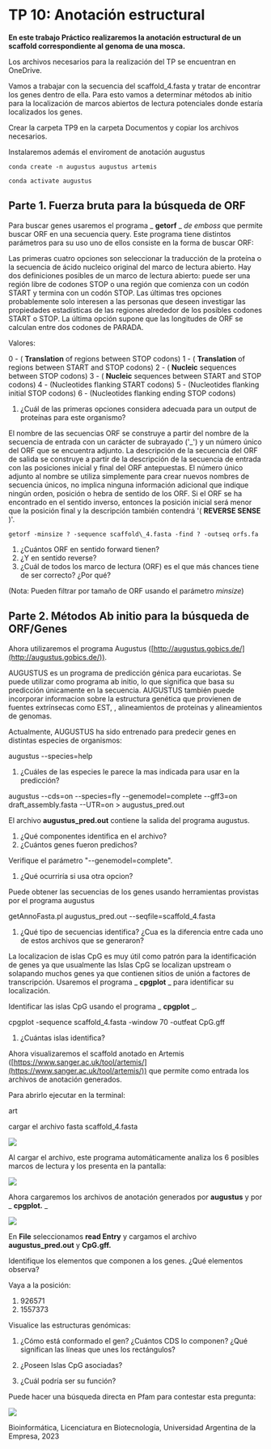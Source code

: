 # TP 10: Anotación estructural

**En este trabajo Práctico realizaremos la anotación estructural de un scaffold correspondiente al genoma de una mosca.**

Los archivos necesarios para la realización del TP se encuentran en OneDrive.

Vamos a trabajar con la secuencia del scaffold\_4.fasta y tratar de encontrar los genes dentro de ella. Para esto vamos a determinar métodos ab initio para la localización de marcos abiertos de lectura potenciales donde estaría localizados los genes.

Crear la carpeta TP9 en la carpeta Documentos y copiar los archivos necesarios.

Instalaremos además el enviroment de anotación augustus
```
conda create -n augustus augustus artemis
```
```
conda activate augustus
```
## Parte 1. Fuerza bruta para la búsqueda de ORF

Para buscar genes usaremos el programa _ **getorf** _ _de emboss_ que permite buscar ORF en una secuencia query. Este programa tiene distintos parámetros para su uso uno de ellos consiste en la forma de buscar ORF:

Las primeras cuatro opciones son seleccionar la traducción de la proteína o la secuencia de ácido nucleico original del marco de lectura abierto. Hay dos definiciones posibles de un marco de lectura abierto: puede ser una región libre de codones STOP o una región que comienza con un codón START y termina con un codón STOP. Las últimas tres opciones probablemente solo interesen a las personas que deseen investigar las propiedades estadísticas de las regiones alrededor de los posibles codones START o STOP. La última opción supone que las longitudes de ORF se calculan entre dos codones de PARADA.

Valores:

0 - ( **Translation** of regions between STOP codons)
1 - ( **Translation** of regions between START and STOP codons)
2 - ( **Nucleic** sequences between STOP codons)
3 - ( **Nucleic** sequences between START and STOP codons)
4 - (Nucleotides flanking START codons)
5 - (Nucleotides flanking initial STOP codons)
6 - (Nucleotides flanking ending STOP codons)

1. ¿Cuál de las primeras opciones considera adecuada para un output de proteínas para este organismo?

El nombre de las secuencias ORF se construye a partir del nombre de la secuencia de entrada con un carácter de subrayado ('\_') y un número único del ORF que se encuentra adjunto. La descripción de la secuencia del ORF de salida se construye a partir de la descripción de la secuencia de entrada con las posiciones inicial y final del ORF antepuestas. El número único adjunto al nombre se utiliza simplemente para crear nuevos nombres de secuencia únicos, no implica ninguna información adicional que indique ningún orden, posición o hebra de sentido de los ORF. Si el ORF se ha encontrado en el sentido inverso, entonces la posición inicial será menor que la posición final y la descripción también contendrá '( **REVERSE SENSE** )'.
```
getorf -minsize ? -sequence scaffold\_4.fasta -find ? -outseq orfs.fa
```
1. ¿Cuántos ORF en sentido forward tienen?
2. ¿Y en sentido reverse?
3. ¿Cuál de todos los marco de lectura (ORF) es el que más chances tiene de ser correcto? ¿Por qué?

(Nota: Pueden filtrar por tamaño de ORF usando el parámetro _minsize_)

## Parte 2. Métodos Ab initio para la búsqueda de ORF/Genes

Ahora utilizaremos el programa Augustus ([http://augustus.gobics.de/](http://augustus.gobics.de/)).

AUGUSTUS es un programa de predicción génica para eucariotas. Se puede utilizar como programa ab initio, lo que significa que basa su predicción únicamente en la secuencia. AUGUSTUS también puede incorporar informacion sobre la estructura genética que provienen de fuentes extrínsecas como EST, , alineamientos de proteínas y alineamientos de genomas.

Actualmente, AUGUSTUS ha sido entrenado para predecir genes en distintas especies de organismos:

augustus --species=help

1. ¿Cuáles de las especies le parece la mas indicada para usar en la predicción?

augustus --cds=on --species=fly --genemodel=complete --gff3=on draft\_assembly.fasta --UTR=on \> augustus\_pred.out

El archivo **augustus\_pred.out** contiene la salida del programa augustus.

1. ¿Qué componentes identifica en el archivo?
2. ¿Cuántos genes fueron predichos?

Verifique el parámetro "--genemodel=complete".

1. ¿Qué ocurriría si usa otra opcion?

Puede obtener las secuencias de los genes usando herramientas provistas por el programa augustus

getAnnoFasta.pl augustus\_pred.out --seqfile=scaffold\_4.fasta

1. ¿Qué tipo de secuencias identifica? ¿Cua es la diferencia entre cada uno de estos archivos que se generaron?

La localizacion de islas CpG es muy útil como patrón para la identificación de genes ya que usualmente las Islas CpG se localizan upstream o solapando muchos genes ya que contienen sitios de unión a factores de transcripción. Usaremos el programa _ **cpgplot** _ para identificar su localización.

Identificar las islas CpG usando el programa _ **cpgplot** _.

cpgplot -sequence scaffold\_4.fasta -window 70 -outfeat CpG.gff

1. ¿Cuántas islas identifica?

Ahora visualizaremos el scaffold anotado en Artemis ([https://www.sanger.ac.uk/tool/artemis/](https://www.sanger.ac.uk/tool/artemis/)) que permite como entrada los archivos de anotación generados.

Para abrirlo ejecutar en la terminal:

art

cargar el archivo fasta scaffold\_4.fasta

![](RackMultipart20230614-1-t27iob_html_7c2033270d0c3011.png)

Al cargar el archivo, este programa automáticamente analiza los 6 posibles marcos de lectura y los presenta en la pantalla:

![](RackMultipart20230614-1-t27iob_html_78f2469cda2e49af.png)

Ahora cargaremos los archivos de anotación generados por **augustus** y por _ **cpgplot.** _

![](RackMultipart20230614-1-t27iob_html_1b16b8e44fa83f2b.png)

En **File** seleccionamos **read Entry** y cargamos el archivo **augustus\_pred.out** y **CpG.gff.**

Identifique los elementos que componen a los genes. ¿Qué elementos observa?

Vaya a la posición:

1. 926571
2. 1557373

Visualice las estructuras genómicas:

1. ¿Cómo está conformado el gen? ¿Cuántos CDS lo componen? ¿Qué significan las líneas que unes los rectángulos?

1. ¿Poseen Islas CpG asociadas?

1. ¿Cuál podría ser su función?

Puede hacer una búsqueda directa en Pfam para contestar esta pregunta:

![](RackMultipart20230614-1-t27iob_html_b4483d514f655ae6.png)

Bioinformática, Licenciatura en Biotecnología, Universidad Argentina de la Empresa, 2023
